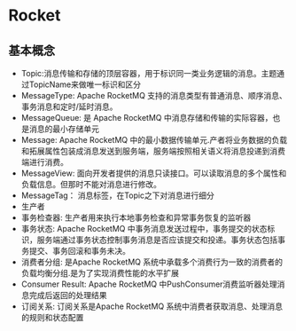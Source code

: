 # Rocket

## 基本概念

- Topic:消息传输和存储的顶层容器，用于标识同一类业务逻辑的消息。主题通过TopicName来做唯一标识和区分
- MessageType:  Apache RocketMQ 支持的消息类型有普通消息、顺序消息、事务消息和定时/延时消息。
- MessageQueue: 是 Apache RocketMQ 中消息存储和传输的实际容器，也是消息的最小存储单元
- Message: Apache RocketMQ 中的最小数据传输单元.产者将业务数据的负载和拓展属性包装成消息发送到服务端，服务端按照相关语义将消息投递到消费端进行消费。
- MessageView: 面向开发者提供的消息只读接口。可以读取消息的多个属性和负载信息。但那时不能对消息进行修改。
- MessageTag： 消息标签，在Topic之下对消息进行细分
- 生产者
- 事务检查器: 生产者用来执行本地事务检查和异常事务恢复的监听器
- 事务状态: Apache RocketMQ 中事务消息发送过程中，事务提交的状态标识，服务端通过事务状态控制事务消息是否应该提交和投递。事务状态包括事务提交、事务回滚和事务未决。
- 消费者分组: 是Apache RocketMQ 系统中承载多个消费行为一致的消费者的负载均衡分组.是为了实现消费性能的水平扩展
- Consumer Result: Apache RocketMQ 中PushConsumer消费监听器处理消息完成后返回的处理结果
- 订阅关系: 订阅关系是Apache RocketMQ 系统中消费者获取消息、处理消息的规则和状态配置